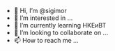 - 👋 Hi, I’m @sigimor
- 👀 I’m interested in ...
- 🌱 I’m currently learning НКЕиВТ
- 💞️ I’m looking to collaborate on ...
- 📫 How to reach me ...

<!---
sigimor/sigimor is a ✨ special ✨ repository because its `README.md` (this file) appears on your GitHub profile.
You can click the Preview link to take a look at your changes.
--->
